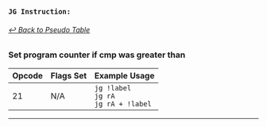 ### `JG Instruction:`
###### [↩ Back to Pseudo Table](../README.md)
### Set program counter if cmp was greater than
| Opcode | Flags Set    | Example Usage |
|--------|-------------|---------------|
| 21     | N/A | `jg !label` <br> `jg rA` <br> `jg rA + !label` |
---